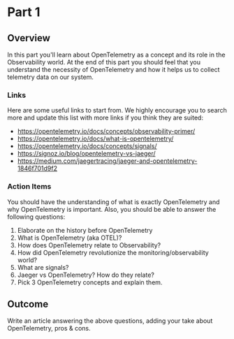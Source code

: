 # Part 1

## Overview

In this part you'll learn about OpenTelemetry as a concept and its role in the Observability world.
At the end of this part you should feel that you understand the necessity of OpenTelemetry
and how it helps us to collect telemetry data on our system.

### Links

Here are some useful links to start from. We highly encourage you to search more and update this list with more links if you think they are suited:

* <https://opentelemetry.io/docs/concepts/observability-primer/>
* <https://opentelemetry.io/docs/what-is-opentelemetry/>
* <https://opentelemetry.io/docs/concepts/signals/>
* <https://signoz.io/blog/opentelemetry-vs-jaeger/>
* <https://medium.com/jaegertracing/jaeger-and-opentelemetry-1846f701d9f2>

### Action Items

You should have the understanding of what is exactly OpenTelemetry and why OpenTelemetry is important.
Also, you should be able to answer the following questions:

1. Elaborate on the history before OpenTelemetry
2. What is OpenTelemetry (aka OTEL)?
3. How does OpenTelemetry relate to Observability?
4. How did OpenTelemetry revolutionize the monitoring/observability world?
5. What are signals?
6. Jaeger vs OpenTelemetry? How do they relate?
7. Pick 3 OpenTelemetry concepts and explain them.

## Outcome

Write an article answering the above questions, adding your take about OpenTelemetry, pros & cons.
